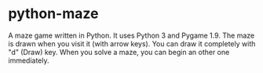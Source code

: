 python-maze
===========

A maze game written in Python.
It uses Python 3 and Pygame 1.9.
The maze is drawn when you visit it (with arrow keys). You can draw it completely with "d" (Draw) key.
When you solve a maze, you can begin an other one immediately.
